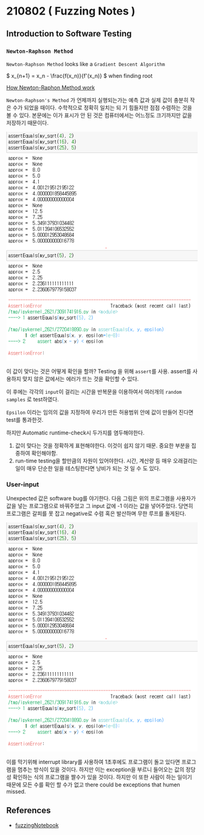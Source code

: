 # 210802 ( Fuzzing Notes )

## Introduction to Software Testing

### `Newton-Raphson Method`

`Newton-Raphson Method` looks like a `Gradient Descent Algorithm`

$ x_{n+1} = x_n - \frac{f(x_n)}{f'(x_n)} $ when finding root 

<!-- $ = x_n - \frac{\sqrt{x_n}} {\frac{1}{2}\frac{1}{\sqrt{x_n}}} $

$ = x_n - 2\sqrt{x_n}\sqrt{x_n} $

$ = x_n - 2x_n $ 

$ x_{n+1} = - x_n $  -->


[How Newton-Raphon Method work](https://brilliant.org/wiki/newton-raphson-method/)

`Newton-Raphson's Method` 가 언제까지 실행되는가는 예측 값과 실제 값이 충분히 작은 수가 되었을 때이다. 수학적으로 정확히 일치는 되 기 힘들지만 점점 수렴하는 것을 볼 수 있다. 본문에는 이가 표시가 안 된 것은 컴퓨터에서는 어느정도 크기까지만 값을 저장하기 때문이다.

![1](img/1_0.PNG)

이 값이 맞다는 것은 어떻게 확인을 할까?
Testing 을 위해 `assert`를 사용. assert를 사용하지 맞지 않은 값에서는 에러가 뜨는 것을 확인할 수 있다.

이 후에는 각각의 `input`이 걸리는 시간을 반복문을 이용하여서 여러개의 `random samples` 로 test하였다.

`Epsilon` 이라는 임의의 값을 지정하여 우리가 만든 허용범위 안에 값이 만들어 진다면 test를 통과한것. 

하지만 Automatic runtime-check시 두가지를 염두해야한다.

1. 값이 맞다는 것을 정확하게 표현해야한다. 이것이 쉽지 않기 때문. 중요한 부분을 집중하여 확인해야함.
2. run-time testing을 할만큼의 자원이 있어야한다. 시간, 계산량 등 매우 오래걸리는 일이 매우 단순한 일을 테스팅한다면 낭비가 되는 것 일 수 도 있다.

### User-input

Unexpected 값은 software bug를 야기한다. 다음 그림은 위의 프로그램을 사용자가 값을 넣는 프로그램으로 바꿔주었고 그 input 값에 -1 이라는 값을 넣어주었다. 당연히 프로그램은 갈피를 못 잡고 negative로 수렴 혹은 발산하며 무한 루프를 돌게된다.  

![1](img/1_0.PNG)

이를 막기위해 interrupt library를 사용하여 1초후에도 프로그램이 돌고 있다면 프로그램을 멈추는 방식이 있을 것이다. 하지만 이는 exception을 부르니 들어오는 값의 정당성 확인하는 식의 프로그램을 짤수가 있을 것이다. 하지만 이 또한 사람이 하는 일이기 때문에 모든 수를 확인 할 수가 없고 there could be exceptions that humen missed.



## References
- [fuzzingNotebook](fuzzingbook.org)